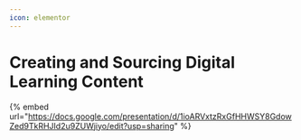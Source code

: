 ```yaml
---
icon: elementor
---
```


# Creating and Sourcing Digital Learning Content



{% embed url="https://docs.google.com/presentation/d/1ioARVxtzRxGfHHWSY8GdowZed9TkRHJId2u9ZUWjiyo/edit?usp=sharing" %}
